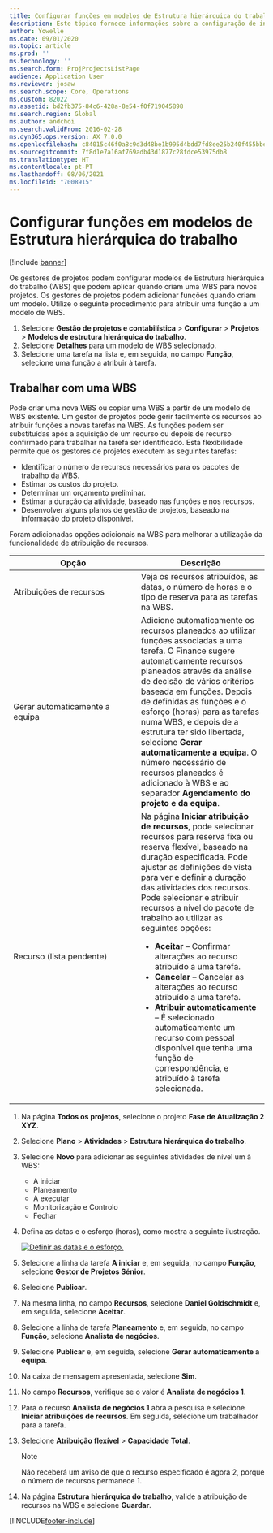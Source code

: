 ```yaml
---
title: Configurar funções em modelos de Estrutura hierárquica do trabalho
description: Este tópico fornece informações sobre a configuração de informações sobre a função dos modelos da Estrutura hierárquica do trabalho.
author: Yowelle
ms.date: 09/01/2020
ms.topic: article
ms.prod: ''
ms.technology: ''
ms.search.form: ProjProjectsListPage
audience: Application User
ms.reviewer: josaw
ms.search.scope: Core, Operations
ms.custom: 82022
ms.assetid: bd2fb375-84c6-428a-8e54-f0f719045898
ms.search.region: Global
ms.author: andchoi
ms.search.validFrom: 2016-02-28
ms.dyn365.ops.version: AX 7.0.0
ms.openlocfilehash: c84015c46f0a8c9d3d48be1b995d4bdd7fd8ee25b240f455bbe2031f42adc0f5
ms.sourcegitcommit: 7f8d1e7a16af769adb43d1877c28fdce53975db8
ms.translationtype: HT
ms.contentlocale: pt-PT
ms.lasthandoff: 08/06/2021
ms.locfileid: "7008915"
---
```

# <a name="set-up-roles-on-work-breakdown-structure-templates"></a>Configurar funções em modelos de Estrutura hierárquica do trabalho

[!include [banner](../includes/banner.md)]

Os gestores de projetos podem configurar modelos de Estrutura hierárquica do trabalho (WBS) que podem aplicar quando criam uma WBS para novos projetos. Os gestores de projetos podem adicionar funções quando criam um modelo. Utilize o seguinte procedimento para atribuir uma função a um modelo de WBS.

1. Selecione **Gestão de projetos e contabilística** > **Configurar** > **Projetos** > **Modelos de estrutura hierárquica do trabalho**.
2. Selecione **Detalhes** para um modelo de WBS selecionado.
3. Selecione uma tarefa na lista e, em seguida, no campo **Função**, selecione uma função a atribuir à tarefa.

## <a name="work-with-a-wbs"></a>Trabalhar com uma WBS

Pode criar uma nova WBS ou copiar uma WBS a partir de um modelo de WBS existente. Um gestor de projetos pode gerir facilmente os recursos ao atribuir funções a novas tarefas na WBS. As funções podem ser substituídas após a aquisição de um recurso ou depois de recurso confirmado para trabalhar na tarefa ser identificado. Esta flexibilidade permite que os gestores de projetos executem as seguintes tarefas:

- Identificar o número de recursos necessários para os pacotes de trabalho da WBS.
- Estimar os custos do projeto.
- Determinar um orçamento preliminar.
- Estimar a duração da atividade, baseado nas funções e nos recursos.
- Desenvolver alguns planos de gestão de projetos, baseado na informação do projeto disponível.

Foram adicionadas opções adicionais na WBS para melhorar a utilização da funcionalidade de atribuição de recursos.

<table>
<colgroup>
<col width="50%" />
<col width="50%" />
</colgroup>
<thead>
<tr class="header">
<th>Opção</th>
<th>Descrição</th>
</tr>
</thead>
<tbody>
<tr class="odd">
<td>Atribuições de recursos</td>
<td>Veja os recursos atribuídos, as datas, o número de horas e o tipo de reserva para as tarefas na WBS.</td>
</tr>
<tr class="even">
<td>Gerar automaticamente a equipa</td>
<td>Adicione automaticamente os recursos planeados ao utilizar funções associadas a uma tarefa. O Finance sugere automaticamente recursos planeados através da análise de decisão de vários critérios baseada em funções. Depois de definidas as funções e o esforço (horas) para as tarefas numa WBS, e depois de a estrutura ter sido libertada, selecione <strong>Gerar automaticamente a equipa</strong>. O número necessário de recursos planeados é adicionado à WBS e ao separador <strong>Agendamento do projeto e da equipa</strong>.</td>
</tr>
<tr class="odd">
<td>Recurso (lista pendente)</td>
<td>Na página <strong>Iniciar atribuição de recursos</strong>, pode selecionar recursos para reserva fixa ou reserva flexível, baseado na duração especificada. Pode ajustar as definições de vista para ver e definir a duração das atividades dos recursos. Pode selecionar e atribuir recursos a nível do pacote de trabalho ao utilizar as seguintes opções:
<ul>
<li><strong>Aceitar</strong> – Confirmar alterações ao recurso atribuído a uma tarefa.</li>
<li><strong>Cancelar</strong> – Cancelar as alterações ao recurso atribuído a uma tarefa.</li>
<li><strong>Atribuir automaticamente</strong> – É selecionado automaticamente um recurso com pessoal disponível que tenha uma função de correspondência, e atribuído à tarefa selecionada.</li>
</ul></td>
</tr>
</tbody>
</table>

1. Na página **Todos os projetos**, selecione o projeto **Fase de Atualização 2 XYZ**.
2. Selecione **Plano** > **Atividades** > **Estrutura hierárquica do trabalho**.
3. Selecione **Novo** para adicionar as seguintes atividades de nível um à WBS:

    - A iniciar
    - Planeamento
    - A executar
    - Monitorização e Controlo
    - Fechar

4. Defina as datas e o esforço (horas), como mostra a seguinte ilustração.

    [![Definir as datas e o esforço.](./media/projectresourcing10.jpg)](./media/projectresourcing10.jpg)

5. Selecione a linha da tarefa **A iniciar** e, em seguida, no campo **Função**, selecione **Gestor de Projetos Sénior**.
6. Selecione **Publicar**.
7. Na mesma linha, no campo **Recursos**, selecione **Daniel Goldschmidt** e, em seguida, selecione **Aceitar**.
8. Selecione a linha de tarefa **Planeamento** e, em seguida, no campo **Função**, selecione **Analista de negócios**.
9. Selecione **Publicar** e, em seguida, selecione **Gerar automaticamente a equipa**.
10. Na caixa de mensagem apresentada, selecione **Sim**.
11. No campo **Recursos**, verifique se o valor é **Analista de negócios 1**.
12. Para o recurso **Analista de negócios 1** abra a pesquisa e selecione **Iniciar atribuições de recursos**. Em seguida, selecione um trabalhador para a tarefa.
13. Selecione **Atribuição flexível** &gt; **Capacidade Total**.

    > [!NOTE] 
    > Não receberá um aviso de que o recurso especificado é agora 2, porque o número de recursos permanece 1.

14. Na página **Estrutura hierárquica do trabalho**, valide a atribuição de recursos na WBS e selecione **Guardar**.


[!INCLUDE[footer-include](../includes/footer-banner.md)]